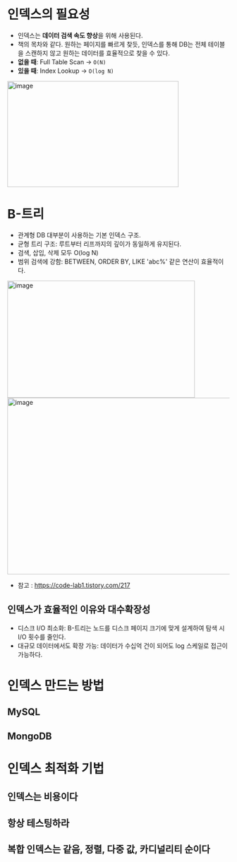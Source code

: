 # 인덱스의 필요성
- 인덱스는 **데이터 검색 속도 향상**을 위해 사용된다.
- 책의 목차와 같다. 원하는 페이지를 빠르게 찾듯, 인덱스를 통해 DB는 전체 테이블을 스캔하지 않고 원하는 데이터를 효율적으로 찾을 수 있다.
- **없을 때**: Full Table Scan → `O(N)`
- **있을 때**: Index Lookup → `O(log N)`
<img width="388" height="240" alt="image" src="https://github.com/user-attachments/assets/ed0a927e-1c7d-4aa2-a329-b0f61ac7c56a" />

# B-트리
- 관계형 DB 대부분이 사용하는 기본 인덱스 구조.
- 균형 트리 구조: 루트부터 리프까지의 깊이가 동일하게 유지된다.
- 검색, 삽입, 삭제 모두 O(log N)
- 범위 검색에 강함: BETWEEN, ORDER BY, LIKE 'abc%' 같은 연산이 효율적이다.
<img width="425" height="265" alt="image" src="https://github.com/user-attachments/assets/29e1a8b7-ec28-448b-9f05-2a66d139a78c" />
<img width="623" height="400" alt="image" src="https://github.com/user-attachments/assets/e49dd4c1-68c9-470f-a628-0be0070cbe2c" />

- 참고 : https://code-lab1.tistory.com/217
## 인덱스가 효율적인 이유와 대수확장성
- 디스크 I/O 최소화: B-트리는 노드를 디스크 페이지 크기에 맞게 설계하여 탐색 시 I/O 횟수를 줄인다.
- 대규모 데이터에서도 확장 가능: 데이터가 수십억 건이 되어도 log 스케일로 접근이 가능하다.
# 인덱스 만드는 방법
## MySQL
## MongoDB
# 인덱스 최적화 기법
## 인덱스는 비용이다
## 항상 테스팅하라
## 복합 인덱스는 같음, 정렬, 다중 값, 카디널리티 순이다
